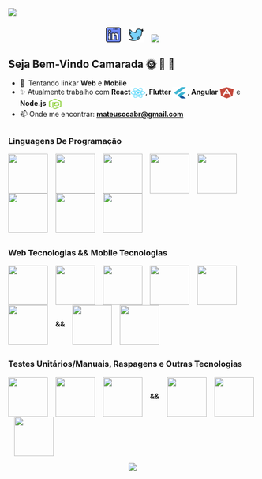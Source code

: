 <div>
    <img src="https://i.imgur.com/3lP9lfP.png" height="170" style="max-width: 100%;">
    <h4 dir="auto"> </h4>
    <p align="center" dir="auto">
    <a href="https://www.linkedin.com/in/cabraiz/" rel="nofollow"><img height="30" src="https://raw.githubusercontent.com/8bithemant/8bithemant/master/linkedin.png?raw=true" style="max-width: 100%;"></a>
    &nbsp;&nbsp;
<a href="mailto:mateusccabr@gmail.com?subject=Hey%20Mateus!&body=Let's%20Start%3F" rel="nofollow"><img height="30" src="https://raw.githubusercontent.com/8bithemant/8bithemant/master/twitter.png?raw=true" style="max-width: 100%;"></a>
    &nbsp;&nbsp;
<a onclick=" href="mailto:mateusccabr@gmail.com?subject=Hey%20Mateus!&body=Let's%20Start%3F"><img height="30" src="https://camo.githubusercontent.com/c9c767477b51662df471cffa36b2a4ac2eea4b54e0f4351dedd232be28efa67e/68747470733a2f2f74682e62696e672e636f6d2f74682f69642f4f49502e397354345557735266466979367650796476335f2d514861484f3f7069643d496d674465742672733d31" data-canonical-src="https://th.bing.com/th/id/OIP.9sT4UWsRfFiy6vPydv3_-QHaHO?pid=ImgDet&amp;rs=1" style="max-width: 100%;"></a>
    <h2 dir="auto">Seja Bem-Vindo Camarada 🌞 🤝 🌝</h2>
    <ul dir="auto">
    <li><g-emoji class="g-emoji" alias="seedling" >📱</g-emoji> &nbsp;Tentando linkar <strong>Web</strong> e <strong>Mobile</strong></li>
    <li><g-emoji class="g-emoji" alias="sparkles" >✨</g-emoji> Atualmente trabalho com <strong>React<a target="_blank" rel="noopener noreferrer" href="https://github.com/devicons/devicon/blob/master/icons/react/react-original.svg"><img align="center" height="22.5" width="30" src="https://github.com/devicons/devicon/blob/master/icons/react/react-original.svg" style="max-width: 100%;"></a></strong>,<strong> Flutter </strong><a target="_blank" rel="noopener noreferrer" href="https://github.com/devicons/devicon/blob/master/icons/flutter/flutter-original.svg"><img align="center" height="22.5" width="30" src="https://github.com/devicons/devicon/blob/master/icons/flutter/flutter-original.svg" style="max-width: 100%;"></a>,<strong> Angular </strong><a target="_blank" rel="noopener noreferrer" href="https://github.com/devicons/devicon/blob/master/icons/angularjs/angularjs-plain.svg"><img align="center" height="22.5" width="30" src="https://github.com/devicons/devicon/blob/master/icons/angularjs/angularjs-plain.svg"></a> e <strong> Node.js </strong><a target="_blank" rel="noopener noreferrer" href="https://github.com/devicons/devicon/blob/master/icons/nodejs/nodejs-plain.svg"><img align="center" height="22.5" width="30" src="https://github.com/devicons/devicon/blob/master/icons/nodejs/nodejs-plain.svg"></a></li>
   <li><g-emoji class="g-emoji" alias="sparkles" >📫 Onde me encontrar: <a href="mailto:mateusccabr@gmail.com?subject=Hey%20Mateus!&body=Let's%20Start%3F"><strong>mateusccabr@gmail.com</strong></a> </a></li>
</div>
    <h2 dir="auto"></h2>
    <h3 dir="auto">Linguagens De Programação</h3>
<div>
    <a target="_blank" rel="noopener noreferrer"><img align="center" height="80" width="80" src="https://i.imgur.com/AxIFb25.png" style="max-width: 100%;"></a>
    &nbsp;&nbsp;
    <a target="_blank" rel="noopener noreferrer"><img align="center" height="80" width="80" src="https://i.imgur.com/MpCpLUJ.png" style="max-width: 100%;"></a>
    &nbsp;&nbsp;
    <a target="_blank" rel="noopener noreferrer"><img align="center" height="80" width="80" src="https://i.imgur.com/YXHe4oP.png" style="max-width: 100%;"></a>
    &nbsp;&nbsp;
    <a target="_blank" rel="noopener noreferrer"><img align="center" height="80" width="80" src="https://i.imgur.com/WbiDNpt.png" style="max-width: 100%;"></a>
    &nbsp;&nbsp;
    <a target="_blank" rel="noopener noreferrer"><img align="center" height="80" width="80" src="https://i.imgur.com/maX3HSe.png" style="max-width: 100%;"></a>
    &nbsp;&nbsp;
    <a target="_blank" rel="noopener noreferrer"><img align="center" height="80" width="80" src="https://i.imgur.com/314xhAs.png" style="max-width: 100%;"></a>
    &nbsp;&nbsp;
    <a target="_blank" rel="noopener noreferrer"><img align="center" height="80" width="80" src="https://i.imgur.com/T5PRURA.png" style="max-width: 100%;"></a>
    &nbsp;&nbsp;
    <a target="_blank" rel="noopener noreferrer"><img align="center" height="80" width="80" src="https://i.imgur.com/TQE2I42.png" style="max-width: 100%;"></a>
</div>
<h2 dir="auto"></h2>
<h3 dir="auto">Web Tecnologias <b>&&</b> Mobile Tecnologias</h3>
<div>
    <a target="_blank" rel="noopener noreferrer"><img align="center" height="80" width="80" src="https://i.imgur.com/vMI9Z0t.png" style="max-width: 100%;"></a>
    &nbsp;&nbsp;
    <a target="_blank" rel="noopener noreferrer"><img align="center" height="80" width="80" src="https://i.imgur.com/SZyAUhK.png" style="max-width: 100%;"></a>
    &nbsp;&nbsp;
    <a target="_blank" rel="noopener noreferrer"><img align="center" height="80" width="80" src="https://i.imgur.com/VGrBXc9.png" style="max-width: 100%;"></a>
    &nbsp;&nbsp;
    <a target="_blank" rel="noopener noreferrer"><img align="center" height="80" width="80" src="https://i.imgur.com/K1b9vD4.png" style="max-width: 100%;"></a>
    &nbsp;&nbsp;
    <a target="_blank" rel="noopener noreferrer"><img align="center" height="80" width="80" src="https://i.imgur.com/8GAPYH9.png" style="max-width: 100%;"></a>
    &nbsp;&nbsp;
    <a target="_blank" rel="noopener noreferrer"><img align="center" height="80" width="80" src="https://i.imgur.com/UUwANPY.png" style="max-width: 100%;"></a>
    &nbsp;&nbsp;
    <b>&&</b>
    &nbsp;&nbsp;
    <a target="_blank" rel="noopener noreferrer"><img align="center" height="80" width="80" src="https://i.imgur.com/PH62YRV.png" style="max-width: 100%;"></a>
    &nbsp;&nbsp;
    <a target="_blank" rel="noopener noreferrer"><img align="center" height="80" width="80" src="https://i.imgur.com/VefkII4.png" style="max-width: 100%;"></a>
    &nbsp;&nbsp;
    </div>
    <h2 dir="auto"></h2>
    <h3 dir="auto">Testes Unitários/Manuais, Raspagens e Outras Tecnologias</h3>
<div>
    <a target="_blank" rel="noopener noreferrer"><img align="center" height="80" width="80" src="https://i.imgur.com/6QKQD2t.png" style="max-width: 100%;"></a>
    &nbsp;&nbsp;
    <a target="_blank" rel="noopener noreferrer"><img align="center" height="80" width="80" src="https://i.imgur.com/6AxhnNp.png" style="max-width: 100%;"></a>
    &nbsp;&nbsp;    
    <a target="_blank" rel="noopener noreferrer"><img align="center" height="80" width="80" src="https://i.imgur.com/jFkoI5j.png" style="max-width: 100%;"></a>
    &nbsp;&nbsp;
    <b>&&</b>
    &nbsp;&nbsp;
    <a target="_blank" rel="noopener noreferrer"><img align="center" height="80" width="80" src="https://i.imgur.com/cUwa5mT.png" style="max-width: 100%;"></a>
    &nbsp;&nbsp;
    <a target="_blank" rel="noopener noreferrer"><img align="center" height="80" width="80" src="https://i.imgur.com/tWuY7L5.png" style="max-width: 100%;"></a>
    &nbsp;&nbsp;
    <a target="_blank" rel="noopener noreferrer"><img align="center" height="80" width="80" src="https://i.imgur.com/rHGMRGR.png" style="max-width: 100%;"></a>
    &nbsp;&nbsp;
</div>
    <p align="center" dir="auto">
    <a href="https://user-images.githubusercontent.com/47371964/211669052-7a059ea4-1267-4810-a083-9a3b7c061e7e.mp4" rel="nofollow"><img height="350vw" src="https://i.imgur.com/8MsuorD.jpeg" style="max-width: 100%;"></a>
